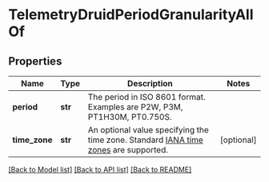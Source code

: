 # TelemetryDruidPeriodGranularityAllOf

## Properties
Name | Type | Description | Notes
------------ | ------------- | ------------- | -------------
**period** | **str** | The period in ISO 8601 format. Examples are P2W, P3M, PT1H30M, PT0.750S. | 
**time_zone** | **str** | An optional value specifying the time zone. Standard [IANA time zones](http://joda-time.sourceforge.net/timezones.html) are supported. | [optional] 

[[Back to Model list]](../README.md#documentation-for-models) [[Back to API list]](../README.md#documentation-for-api-endpoints) [[Back to README]](../README.md)


